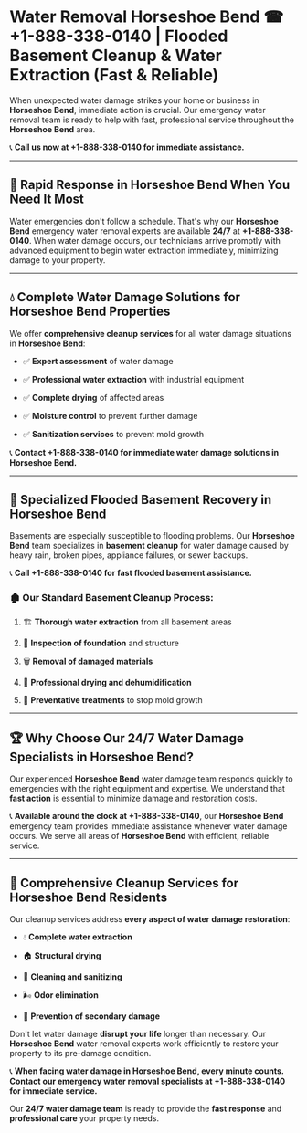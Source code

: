 # Water Removal Horseshoe Bend ☎ +1-888-338-0140 | Flooded Basement Cleanup & Water Extraction (Fast & Reliable)

When unexpected water damage strikes your home or business in **Horseshoe Bend**, immediate action is crucial. Our emergency water removal team is ready to help with fast, professional service throughout the **Horseshoe Bend** area. 

📞 **Call us now at +1-888-338-0140 for immediate assistance.**
---
## 🚀 Rapid Response in Horseshoe Bend When You Need It Most
Water emergencies don't follow a schedule. That's why our **Horseshoe Bend** emergency water removal experts are available **24/7** at **+1-888-338-0140**. When water damage occurs, our technicians arrive promptly with advanced equipment to begin water extraction immediately, minimizing damage to your property.
---
## 💧 Complete Water Damage Solutions for Horseshoe Bend Properties
We offer **comprehensive cleanup services** for all water damage situations in **Horseshoe Bend**:
- ✅ **Expert assessment** of water damage  
- ✅ **Professional water extraction** with industrial equipment  
- ✅ **Complete drying** of affected areas  
- ✅ **Moisture control** to prevent further damage  
- ✅ **Sanitization services** to prevent mold growth  
📞 **Contact +1-888-338-0140 for immediate water damage solutions in Horseshoe Bend.**
---
## 🌊 Specialized Flooded Basement Recovery in Horseshoe Bend
Basements are especially susceptible to flooding problems. Our **Horseshoe Bend** team specializes in **basement cleanup** for water damage caused by heavy rain, broken pipes, appliance failures, or sewer backups. 
📞 **Call +1-888-338-0140 for fast flooded basement assistance.**
### 🏚️ Our Standard Basement Cleanup Process:
1. 🏗️ **Thorough water extraction** from all basement areas  
2. 🔎 **Inspection of foundation** and structure  
3. 🗑️ **Removal of damaged materials**  
4. 💨 **Professional drying and dehumidification**  
5. 🚫 **Preventative treatments** to stop mold growth  
---
## 🏆 Why Choose Our 24/7 Water Damage Specialists in Horseshoe Bend?
Our experienced **Horseshoe Bend** water damage team responds quickly to emergencies with the right equipment and expertise. We understand that **fast action** is essential to minimize damage and restoration costs.
📞 **Available around the clock at +1-888-338-0140**, our **Horseshoe Bend** emergency team provides immediate assistance whenever water damage occurs. We serve all areas of **Horseshoe Bend** with efficient, reliable service.
---
## 🧹 Comprehensive Cleanup Services for Horseshoe Bend Residents
Our cleanup services address **every aspect of water damage restoration**:
- 💧 **Complete water extraction**  
- 🏠 **Structural drying**  
- 🧼 **Cleaning and sanitizing**  
- 🌬️ **Odor elimination**  
- 🚫 **Prevention of secondary damage**  
Don't let water damage **disrupt your life** longer than necessary. Our **Horseshoe Bend** water removal experts work efficiently to restore your property to its pre-damage condition.
📞 **When facing water damage in Horseshoe Bend, every minute counts. Contact our emergency water removal specialists at +1-888-338-0140 for immediate service.**
Our **24/7 water damage team** is ready to provide the **fast response** and **professional care** your property needs.
